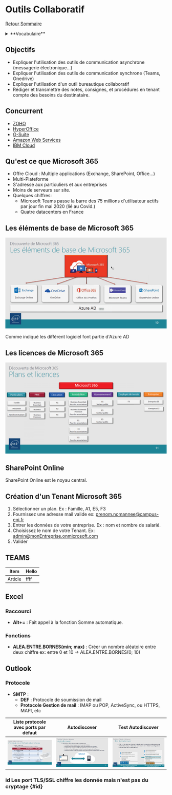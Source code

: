 # Outils Collaboratif

[Retour Sommaire](../README.md)

<details>

<summary> **Vocabulaire** </summary>

## Vocabulaire

- **S**oftaware **a**s **a** **S**ervice **(SaaS)** : (Logiciel en tant que service), est un modèle d'exploitation commerciale des logiciels dans lequel ceux-ci sont installé sur des serveurs distants plutôt que sur la machine utilisateur. Les clients paye généralement un abonnement.
- **Un Tenant** : C'est l'ensemble des services de **Votre** abonnement dans Microsoft 365 associé à votre domaine pour **Votre** entreprise.
- **Microsoft Exchange Server** : est un groupware pour serveur de messagerie électronique.
- **groupware** : Un groupware, collecticiel, ou encore logiciel de groupe, est un **type de logiciel qui permet à un groupe de personnes de partager des documents à distance pour favoriser le travail collaboratif.**
- [**Cryptage vs Chiffrage**](https://www.primx.eu/fr/abc-chiffrement/chiffrement-vs-cryptage-quelles-differences/#:~:text=Le%20terme%20de%20cryptage%20et,revient%20%C3%A0%20d%C3%A9coder%20sans%20cl%C3%A9.)
- **DG** : Directeur Général
- [**Code HTTP**](https://fr.wikipedia.org/wiki/Liste_des_codes_HTTP)

</details>

## Objectifs

- Expliquer l'utilisation des outils de communication asynchrone (messagerie électronique...)
- Expliquer l'utilisation des outils de communication synchrone (Teams, Onedrive)
- Expliquer l'utilisation d'un outil bureautique collaboratif
- Rédiger et transmettre des notes, consignes, et procédures en tenant compte des besoins du destinataire.

## Concurrent

- [ZOHO](https://www.zoho.com/fr/?utm_source=zohocorp&utm_medium=referral&utm_campaign=internal)
- [HyperOffice](https://www.hyperoffice.com/)
- [G-Suite](https://workspace.google.com/)
- [Amazon Web Services](https://aws.amazon.com/fr/?nc2=h_lg)
- [IBM Cloud](https://www.ibm.com/fr-fr/cloud)

## Qu'est ce que Microsoft 365

- Offre Cloud : Multiple applications (Exchange, SharePoint, Office...)
- Multi-Plateforme
- S'adresse aux particuliers et aux entreprises
- Moins de serveurs sur site.
- Quelques chiffres:
  - Microsoft Teams passe la barre des 75 millions d'utilisateur actifs par jour fin mai 2020 (lié au Covid.)
  - Quatre datacenters en France

## Les éléments de base de Microsoft 365

![element_base_microsoft_365](../images/cours/01_tssr_outils_collaboratif/01_base_microsoft_365.png)

Comme indiqué les différent logiciel font partie d'Azure AD

## Les licences de Microsoft 365

![licence_m365](../images/cours/01_tssr_outils_collaboratif/01_licences_m365.png)

## SharePoint Online

SharePoint Online est le noyau central.

## Création d'un Tenant Microsoft 365

1. Sélectionner un plan. Ex : Famille, A1, E5, F3
2. Fournissez une adresse mail valide ex: prenom.nomannee@campus-eni.fr
3. Entrer les données de votre entreprise. Ex : nom et nombre de salarié.
4. Choisissez le nom de votre Tenant. Ex: admin@monEntreprise.onmicrosoft.com
5. Valider

## TEAMS

Item    | Hello
|-------|----|
Article |ffff

## Excel

### Raccourci

- **Alt+=** : Fait appel à la fonction Somme automatique.

### Fonctions

- **ALEA.ENTRE.BORNES(min; max)** : Créer un nombre aléatoire entre deux chiffre ex: entre 0 et 10 -> ALEA.ENTRE.BORNES(0; 10)

## Outlook

### Protocole

- **SMTP** :
  - **DEF** : Protocole de soumission de mail
  - **Protocole Gestion de mail** : IMAP ou POP, ActiveSync, ou HTTPS, MAPI, etc

**Liste protocole avec ports par défaut** | **Autodiscover** | **Test Autodiscover**|
|--|--|--|
![list_protocole_port](../images/cours/01_tssr_outils_collaboratif/02_protocole_mail.png) | ![autodiscover](../images/cours/01_tssr_outils_collaboratif/02_protocole_mail_1.png) | ![test autodiscover](../images/cours/01_tssr_outils_collaboratif/02_protocole_mail_2.png)

### id Les port TLS/SSL chiffre les donnée mais n'est pas du cryptage {#id}
